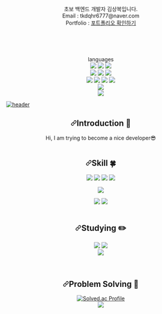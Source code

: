 

<div align="center">
  초보 백엔드 개발자 김상복입니다.<br>
  Email : tkdqhr6777@naver.com<br>
  Portfolio : <a href="https://drive.google.com/file/d/1DQe1oUbfbQ4vMKBMN74C4PZ05LnStX7X/view?usp=sharing">포트폴리오 확인하기</a>
</div>

<br><br><br>
<div align="center">
  languages
</div>

<div align="center">
<img src="https://img.shields.io/badge/html5-E34F26?style=for-the-badge&logo=html5&logoColor=white">
<img src="https://img.shields.io/badge/css3-1572B6?style=for-the-badge&logo=css3&logoColor=white">
<img src="https://img.shields.io/badge/JavaScript-F7DF1E?style=for-the-badge&logo=JavaScript&logoColor=white">
</div>

<div align="center">
<img src="https://img.shields.io/badge/JAVA-FF9A00?style=for-the-badge&logo=JAVA&logoColor=white">
<img src="https://img.shields.io/badge/Spring-6DB33F?style=for-the-badge&logo=Spring&logoColor=white">
<img src="https://img.shields.io/badge/SpringBoot-006600?style=for-the-badge&logo=SpringBoot&logoColor=white">
</div>

<div align="center">
<img src="https://img.shields.io/badge/MySql-40AEF0?style=for-the-badge&logo=Mysql&logoColor=white">
<img src="https://img.shields.io/badge/Oracle-FF0000?style=for-the-badge&logo=Oracle&logoColor=white">
<img src="https://img.shields.io/badge/MyBatis-FF9E0F?style=for-the-badge&logo=MyBatis&logoColor=white">
<img src="https://img.shields.io/badge/JPA-EC1C24?style=for-the-badge&logo=JPA&logoColor=white">
</div>

<div align="center">
<img src="https://img.shields.io/badge/SpringSecurity-6DB33F?style=for-the-badge&logo=SpringSecurity&logoColor=white">
</div>

<div align="center">
<img src="https://img.shields.io/badge/Amazon EC2-FF9900?style=for-the-badge&logo=Amazon EC2&logoColor=white">
</div>

<article class="markdown-body entry-content container-lg f5" itemprop="text">

<p dir="auto"><a target="_blank" rel="noopener noreferrer nofollow" href="https://camo.githubusercontent.com/de0939776f3198f76f3c0281634e48d88447a799b4144473be97b364b6287458/68747470733a2f2f63617073756c652d72656e6465722e76657263656c2e6170702f6170693f747970653d736c69636526636f6c6f723d6175746f266865696768743d3230302673656374696f6e3d68656164657226746578743d48656c6c6f26646573633d49276d253230596f6f6e4d696e26666f6e7453697a653d363026726f746174653d313426666f6e74416c69676e593d323526666f6e74416c69676e3d37352664657363416c69676e593d34332664657363416c69676e3d38302626616e696d6174696f6e3d7477696e6b6c696e67"><img src="https://camo.githubusercontent.com/de0939776f3198f76f3c0281634e48d88447a799b4144473be97b364b6287458/68747470733a2f2f63617073756c652d72656e6465722e76657263656c2e6170702f6170693f747970653d736c69636526636f6c6f723d6175746f266865696768743d3230302673656374696f6e3d68656164657226746578743d48656c6c6f26646573633d49276d253230596f6f6e4d696e26666f6e7453697a653d363026726f746174653d313426666f6e74416c69676e593d323526666f6e74416c69676e3d37352664657363416c69676e593d34332664657363416c69676e3d38302626616e696d6174696f6e3d7477696e6b6c696e67" alt="header" data-canonical-src="https://capsule-render.vercel.app/api?type=slice&amp;color=auto&amp;height=200&amp;section=header&amp;text=Hello&amp;desc=%20SangBok Hub&amp;fontSize=60&amp;rotate=14&amp;fontAlignY=25&amp;fontAlign=75&amp;descAlignY=43&amp;descAlign=80&amp;&amp;animation=twinkling" style="max-width: 100%;"></a></p>
<div align="center" dir="auto">

<h2 dir="auto"><a id="user-content-introduction-raised_hands" class="anchor" aria-hidden="true" href="#introduction-raised_hands"><svg class="octicon octicon-link" viewBox="0 0 16 16" version="1.1" width="16" height="16" aria-hidden="true"><path fill-rule="evenodd" d="M7.775 3.275a.75.75 0 001.06 1.06l1.25-1.25a2 2 0 112.83 2.83l-2.5 2.5a2 2 0 01-2.83 0 .75.75 0 00-1.06 1.06 3.5 3.5 0 004.95 0l2.5-2.5a3.5 3.5 0 00-4.95-4.95l-1.25 1.25zm-4.69 9.64a2 2 0 010-2.83l2.5-2.5a2 2 0 012.83 0 .75.75 0 001.06-1.06 3.5 3.5 0 00-4.95 0l-2.5 2.5a3.5 3.5 0 004.95 4.95l1.25-1.25a.75.75 0 00-1.06-1.06l-1.25 1.25a2 2 0 01-2.83 0z"></path></svg></a>Introduction <g-emoji class="g-emoji" alias="raised_hands" fallback-src="https://github.githubassets.com/images/icons/emoji/unicode/1f64c.png">🙌</g-emoji></h2>
<p dir="auto">Hi, I am trying to become a nice developer<g-emoji class="g-emoji" alias="sunglasses" fallback-src="https://github.githubassets.com/images/icons/emoji/unicode/1f60e.png">😎</g-emoji>
<br><br></p>
 
<h2 dir="auto"><a id="user-content-skill-four_leaf_clover" class="anchor" aria-hidden="true" href="#skill-four_leaf_clover"><svg class="octicon octicon-link" viewBox="0 0 16 16" version="1.1" width="16" height="16" aria-hidden="true"><path fill-rule="evenodd" d="M7.775 3.275a.75.75 0 001.06 1.06l1.25-1.25a2 2 0 112.83 2.83l-2.5 2.5a2 2 0 01-2.83 0 .75.75 0 00-1.06 1.06 3.5 3.5 0 004.95 0l2.5-2.5a3.5 3.5 0 00-4.95-4.95l-1.25 1.25zm-4.69 9.64a2 2 0 010-2.83l2.5-2.5a2 2 0 012.83 0 .75.75 0 001.06-1.06 3.5 3.5 0 00-4.95 0l-2.5 2.5a3.5 3.5 0 004.95 4.95l1.25-1.25a.75.75 0 00-1.06-1.06l-1.25 1.25a2 2 0 01-2.83 0z"></path></svg></a>Skill <g-emoji class="g-emoji" alias="four_leaf_clover" fallback-src="https://github.githubassets.com/images/icons/emoji/unicode/1f340.png">🍀</g-emoji></h2>
  
  <a target="_blank" rel="noopener noreferrer nofollow" href="https://camo.githubusercontent.com/835b9feec81fd42c824d27ac734bfcabb61fa43c4b3b166fe89adf5bd06b079c/68747470733a2f2f696d672e736869656c64732e696f2f62616467652f52656163742d3631444146423f7374796c653d666c6174266c6f676f3d5265616374266c6f676f436f6c6f723d7768697465"><img src="https://camo.githubusercontent.com/835b9feec81fd42c824d27ac734bfcabb61fa43c4b3b166fe89adf5bd06b079c/68747470733a2f2f696d672e736869656c64732e696f2f62616467652f52656163742d3631444146423f7374796c653d666c6174266c6f676f3d5265616374266c6f676f436f6c6f723d7768697465" data-canonical-src="https://img.shields.io/badge/React-61DAFB?style=flat&amp;logo=React&amp;logoColor=white" style="max-width: 100%;"></a>
  <a target="_blank" rel="noopener noreferrer nofollow" href="https://camo.githubusercontent.com/9a0d3c7d83eba3a9e47aee08bbc2e91bd982aebf804b3c1a1e8a69a58ea80ce2/68747470733a2f2f696d672e736869656c64732e696f2f62616467652f52656475782d3736344142433f7374796c653d666c6174266c6f676f3d5265647578266c6f676f436f6c6f723d7768697465"><img src="https://camo.githubusercontent.com/9a0d3c7d83eba3a9e47aee08bbc2e91bd982aebf804b3c1a1e8a69a58ea80ce2/68747470733a2f2f696d672e736869656c64732e696f2f62616467652f52656475782d3736344142433f7374796c653d666c6174266c6f676f3d5265647578266c6f676f436f6c6f723d7768697465" data-canonical-src="https://img.shields.io/badge/Redux-764ABC?style=flat&amp;logo=Redux&amp;logoColor=white" style="max-width: 100%;"></a>
  <a target="_blank" rel="noopener noreferrer nofollow" href="https://camo.githubusercontent.com/7943166f17fc3f79b5d6796ac79deb27a50efb0f4a4c8d5c7d97fcc9225a4a57/68747470733a2f2f696d672e736869656c64732e696f2f62616467652f536173732d4343363639393f7374796c653d666c6174266c6f676f3d53617373266c6f676f436f6c6f723d7768697465"><img src="https://camo.githubusercontent.com/7943166f17fc3f79b5d6796ac79deb27a50efb0f4a4c8d5c7d97fcc9225a4a57/68747470733a2f2f696d672e736869656c64732e696f2f62616467652f536173732d4343363639393f7374796c653d666c6174266c6f676f3d53617373266c6f676f436f6c6f723d7768697465" data-canonical-src="https://img.shields.io/badge/Sass-CC6699?style=flat&amp;logo=Sass&amp;logoColor=white" style="max-width: 100%;"></a>
  <a target="_blank" rel="noopener noreferrer nofollow" href="https://camo.githubusercontent.com/ebdd51bf2ee7e6419cec2099bc1791ddc1dfea41f6e567f99f6c4dbea486236a/68747470733a2f2f696d672e736869656c64732e696f2f62616467652f5675652e6a732d3446433038443f7374796c653d666c6174266c6f676f3d5675652e6a73266c6f676f436f6c6f723d7768697465"><img src="https://camo.githubusercontent.com/ebdd51bf2ee7e6419cec2099bc1791ddc1dfea41f6e567f99f6c4dbea486236a/68747470733a2f2f696d672e736869656c64732e696f2f62616467652f5675652e6a732d3446433038443f7374796c653d666c6174266c6f676f3d5675652e6a73266c6f676f436f6c6f723d7768697465" data-canonical-src="https://img.shields.io/badge/Vue.js-4FC08D?style=flat&amp;logo=Vue.js&amp;logoColor=white" style="max-width: 100%;"></a>
   <br>
  
   <a target="_blank" rel="noopener noreferrer nofollow" href="https://camo.githubusercontent.com/779f9a01c244fb737d351d3256288537428012c3cc755e70e7c5663afc1b7c01/68747470733a2f2f696d672e736869656c64732e696f2f62616467652f4d7953514c2d3434373941313f7374796c653d666c6174266c6f676f3d4d7953514c266c6f676f436f6c6f723d7768697465"><img src="https://camo.githubusercontent.com/779f9a01c244fb737d351d3256288537428012c3cc755e70e7c5663afc1b7c01/68747470733a2f2f696d672e736869656c64732e696f2f62616467652f4d7953514c2d3434373941313f7374796c653d666c6174266c6f676f3d4d7953514c266c6f676f436f6c6f723d7768697465" data-canonical-src="https://img.shields.io/badge/MySQL-4479A1?style=flat&amp;logo=MySQL&amp;logoColor=white" style="max-width: 100%;"></a>
  <br>
  
   <a target="_blank" rel="noopener noreferrer nofollow" href="https://camo.githubusercontent.com/fe32ad2ab38a49980ae074cb13dee4b325e1c067f5b33998af9d42b72bb6e47b/68747470733a2f2f696d672e736869656c64732e696f2f62616467652f4a6176612d3030373339363f7374796c653d666c6174266c6f676f3d4a617661266c6f676f436f6c6f723d7768697465"><img src="https://camo.githubusercontent.com/fe32ad2ab38a49980ae074cb13dee4b325e1c067f5b33998af9d42b72bb6e47b/68747470733a2f2f696d672e736869656c64732e696f2f62616467652f4a6176612d3030373339363f7374796c653d666c6174266c6f676f3d4a617661266c6f676f436f6c6f723d7768697465" data-canonical-src="https://img.shields.io/badge/Java-007396?style=flat&amp;logo=Java&amp;logoColor=white" style="max-width: 100%;"></a>
    <a target="_blank" rel="noopener noreferrer nofollow" href="https://camo.githubusercontent.com/0ac526200358c3cd09ca0eae4bc7149282c173b5fb1de1636715f18b9ab346ba/68747470733a2f2f696d672e736869656c64732e696f2f62616467652f4a6176615363726970742d4637444631453f7374796c653d666c6174266c6f676f3d4a617661536372697074266c6f676f436f6c6f723d7768697465"><img src="https://camo.githubusercontent.com/0ac526200358c3cd09ca0eae4bc7149282c173b5fb1de1636715f18b9ab346ba/68747470733a2f2f696d672e736869656c64732e696f2f62616467652f4a6176615363726970742d4637444631453f7374796c653d666c6174266c6f676f3d4a617661536372697074266c6f676f436f6c6f723d7768697465" data-canonical-src="https://img.shields.io/badge/JavaScript-F7DF1E?style=flat&amp;logo=JavaScript&amp;logoColor=white" style="max-width: 100%;"></a>
<br><br>
 
<h2 dir="auto"><a id="user-content-studying-pencil2" class="anchor" aria-hidden="true" href="#studying-pencil2"><svg class="octicon octicon-link" viewBox="0 0 16 16" version="1.1" width="16" height="16" aria-hidden="true"><path fill-rule="evenodd" d="M7.775 3.275a.75.75 0 001.06 1.06l1.25-1.25a2 2 0 112.83 2.83l-2.5 2.5a2 2 0 01-2.83 0 .75.75 0 00-1.06 1.06 3.5 3.5 0 004.95 0l2.5-2.5a3.5 3.5 0 00-4.95-4.95l-1.25 1.25zm-4.69 9.64a2 2 0 010-2.83l2.5-2.5a2 2 0 012.83 0 .75.75 0 001.06-1.06 3.5 3.5 0 00-4.95 0l-2.5 2.5a3.5 3.5 0 004.95 4.95l1.25-1.25a.75.75 0 00-1.06-1.06l-1.25 1.25a2 2 0 01-2.83 0z"></path></svg></a>Studying <g-emoji class="g-emoji" alias="pencil2" fallback-src="https://github.githubassets.com/images/icons/emoji/unicode/270f.png">✏️</g-emoji></h2>
 <a target="_blank" rel="noopener noreferrer nofollow" href="https://camo.githubusercontent.com/17131306fc490286432e1148ea92ac1754363621a9d185bf613ad6e0f4d33a96/68747470733a2f2f696d672e736869656c64732e696f2f62616467652f547970655363726970742d3331373843363f7374796c653d666c6174266c6f676f3d54797065536372697074266c6f676f436f6c6f723d7768697465"><img src="https://camo.githubusercontent.com/17131306fc490286432e1148ea92ac1754363621a9d185bf613ad6e0f4d33a96/68747470733a2f2f696d672e736869656c64732e696f2f62616467652f547970655363726970742d3331373843363f7374796c653d666c6174266c6f676f3d54797065536372697074266c6f676f436f6c6f723d7768697465" data-canonical-src="https://img.shields.io/badge/TypeScript-3178C6?style=flat&amp;logo=TypeScript&amp;logoColor=white" style="max-width: 100%;"></a>
 <a target="_blank" rel="noopener noreferrer nofollow" href="https://camo.githubusercontent.com/48a1218dcac59c27d2b486750e5b9e4ee373f3cdfe951fd376de43c7bfb10bae/68747470733a2f2f696d672e736869656c64732e696f2f62616467652f4e6578742e6a732d3030303030303f7374796c653d666c6174266c6f676f3d4e6578742e6a73266c6f676f436f6c6f723d7768697465"><img src="https://camo.githubusercontent.com/48a1218dcac59c27d2b486750e5b9e4ee373f3cdfe951fd376de43c7bfb10bae/68747470733a2f2f696d672e736869656c64732e696f2f62616467652f4e6578742e6a732d3030303030303f7374796c653d666c6174266c6f676f3d4e6578742e6a73266c6f676f436f6c6f723d7768697465" data-canonical-src="https://img.shields.io/badge/Next.js-000000?style=flat&amp;logo=Next.js&amp;logoColor=white" style="max-width: 100%;"></a>
  
  <br>
  <a target="_blank" rel="noopener noreferrer nofollow" href="https://camo.githubusercontent.com/0a0b651e9a24fb80d3feb0ba5794d966ea53419a83d8423723b8f580ba6f95f9/68747470733a2f2f696d672e736869656c64732e696f2f62616467652f537072696e672d3644423333463f7374796c653d666c6174266c6f676f3d537072696e67266c6f676f436f6c6f723d7768697465"><img src="https://camo.githubusercontent.com/0a0b651e9a24fb80d3feb0ba5794d966ea53419a83d8423723b8f580ba6f95f9/68747470733a2f2f696d672e736869656c64732e696f2f62616467652f537072696e672d3644423333463f7374796c653d666c6174266c6f676f3d537072696e67266c6f676f436f6c6f723d7768697465" data-canonical-src="https://img.shields.io/badge/Spring-6DB33F?style=flat&amp;logo=Spring&amp;logoColor=white" style="max-width: 100%;"></a>
  <br>
 <br>
 <br>
 
 <a href="https://github.com/yoon828/Algorithm"> 
</a><h2 dir="auto"><a></a><a id="user-content-problem-solving-muscle" class="anchor" aria-hidden="true" href="#problem-solving-muscle"><svg class="octicon octicon-link" viewBox="0 0 16 16" version="1.1" width="16" height="16" aria-hidden="true"><path fill-rule="evenodd" d="M7.775 3.275a.75.75 0 001.06 1.06l1.25-1.25a2 2 0 112.83 2.83l-2.5 2.5a2 2 0 01-2.83 0 .75.75 0 00-1.06 1.06 3.5 3.5 0 004.95 0l2.5-2.5a3.5 3.5 0 00-4.95-4.95l-1.25 1.25zm-4.69 9.64a2 2 0 010-2.83l2.5-2.5a2 2 0 012.83 0 .75.75 0 001.06-1.06 3.5 3.5 0 00-4.95 0l-2.5 2.5a3.5 3.5 0 004.95 4.95l1.25-1.25a.75.75 0 00-1.06-1.06l-1.25 1.25a2 2 0 01-2.83 0z"></path></svg></a>Problem Solving <g-emoji class="g-emoji" alias="muscle" fallback-src="https://github.githubassets.com/images/icons/emoji/unicode/1f4aa.png">💪</g-emoji></h2>
 
<p dir="auto"><a href="https://solved.ac/yoon828990" rel="nofollow"><img src="https://camo.githubusercontent.com/dd6b39c8cdd6cdf0539606050c91e9da6a1842e11d4e9be3f3cae3640ca1c7a2/687474703a2f2f6d617a617373756d6e6964612e7774662f6170692f67656e65726174655f62616467653f626f6a3d796f6f6e383238393930" alt="Solved.ac Profile" data-canonical-src="http://mazassumnida.wtf/api/generate_badge?boj=yoon828990" style="max-width: 100%;"></a><br>
<a target="_blank" rel="noopener noreferrer nofollow" href="https://camo.githubusercontent.com/fe32ad2ab38a49980ae074cb13dee4b325e1c067f5b33998af9d42b72bb6e47b/68747470733a2f2f696d672e736869656c64732e696f2f62616467652f4a6176612d3030373339363f7374796c653d666c6174266c6f676f3d4a617661266c6f676f436f6c6f723d7768697465"><img src="https://camo.githubusercontent.com/fe32ad2ab38a49980ae074cb13dee4b325e1c067f5b33998af9d42b72bb6e47b/68747470733a2f2f696d672e736869656c64732e696f2f62616467652f4a6176612d3030373339363f7374796c653d666c6174266c6f676f3d4a617661266c6f676f436f6c6f723d7768697465" data-canonical-src="https://img.shields.io/badge/Java-007396?style=flat&amp;logo=Java&amp;logoColor=white" style="max-width: 100%;"></a></p>
<p dir="auto"><br><br><br></p>

</div>
</article>



